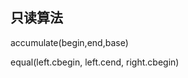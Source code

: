 ## 只读算法

accumulate(begin,end,base)

equal(left.cbegin, left.cend, right.cbegin)

																							
